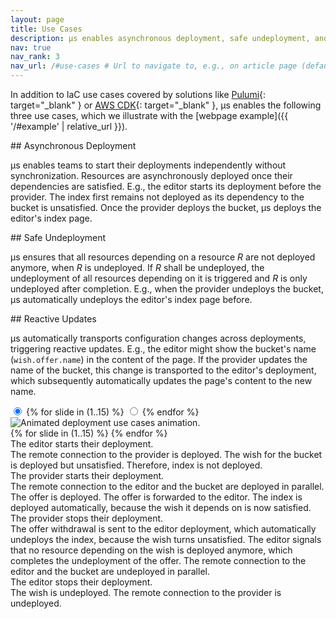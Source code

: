 ```yaml
---
layout: page
title: Use Cases
description: µs enables asynchronous deployment, safe undeployment, and reactive updates across teams in addition to the standard infrastructure as code use cases covered by other state-of-the-art solutions.
nav: true
nav_rank: 3
nav_url: /#use-cases # Url to navigate to, e.g., on article page (defaults to .url)
---
```


In addition to IaC use cases covered by solutions like
[Pulumi](https://www.pulumi.com){: target="_blank" } or [AWS CDK](https://aws.amazon.com/cdk/){: target="_blank" },
µs enables the following three use cases,
which we illustrate with the [webpage example]({{ '/#example' | relative_url }}).

<div class="row">
<div class="col-12 col-lg-4" markdown="1">
## Asynchronous Deployment

µs enables teams to start their deployments independently without synchronization.
Resources are asynchronously deployed once their dependencies are satisfied.
E.g., the editor starts its deployment before the provider.
The index first remains not deployed as its dependency to the bucket is unsatisfied.
Once the provider deploys the bucket, µs deploys the editor's index page.
</div>
<div class="col-12 col-lg-4" markdown="1">
## Safe Undeployment

µs ensures that all resources depending on a resource *R*
are not deployed anymore, when *R* is undeployed.
If *R* shall be undeployed, the undeployment of all resources depending on it is triggered
and *R* is only undeployed after completion.
E.g., when the provider undeploys the bucket, µs automatically undeploys the editor's index page before.
</div>
<div class="col-12 col-lg-4" markdown="1">
## Reactive Updates

µs automatically transports configuration changes across deployments, triggering reactive updates.
E.g., the editor might show the bucket's name (`wish.offer.name`) in the content of the page.
If the provider updates the name of the bucket,
this change is transported to the editor's deployment,
which subsequently automatically updates the page's content to the new name.
</div>
</div>

<div id="uc-anim" class="row">
    <input type="radio" name="slides" id="play" checked />
    {% for slide in (1..15) %}
        <input type="radio" name="slides" id="slide-{{ slide }}" />
    {% endfor %}
    <div class="controls col-lg-6 my-lg-3">
        <div class="card border col-12">
            <img class="card-img-top p-3 inject-svg" src="{{ '/assets/img/website-decentralized.svg' | relative_url }}" alt="Animated deployment use cases animation." />
            <div class="card-footer text-center">
                <label class="form-check-input" type="radio" for="play"><i class="fas fa-play"></i></label>
                {% for slide in (1..15) %}
                    <label class="form-check-input" type="radio" for="slide-{{ slide }}"></label>
                {% endfor %}
            </div>
        </div>
    </div>
    <div class="captions col-12 col-lg-6 my-3">
        <div class="card list-group">
            <label for="slide-1" class="list-group-item list-group-item-action">The editor starts their deployment.
                <div class="list-group-flush">
                    <label for="slide-2" class="list-group-item list-group-item-action">The remote connection to the provider is deployed.</label>
                    <label for="slide-3" class="list-group-item list-group-item-action">The wish for the bucket is deployed but unsatisfied. Therefore, index is not deployed.</label>
                </div>
            </label>
            <label for="slide-4" class="list-group-item list-group-item-action">The provider starts their deployment.
                <div class="list-group-flush">
                    <label for="slide-5" class="list-group-item list-group-item-action">The remote connection to the editor and the bucket are deployed in parallel.</label>
                    <label for="slide-6" class="list-group-item list-group-item-action">The offer is deployed.</label>
                    <label for="slide-7" class="list-group-item list-group-item-action">The offer is forwarded to the editor.</label>
                    <label for="slide-8" class="list-group-item list-group-item-action">The index is deployed automatically, because the wish it depends on is now satisfied.</label>
                </div>
            </label>
            <label for="slide-9" class="list-group-item list-group-item-action">The provider stops their deployment.
                <div class="list-group-flush">
                    <label for="slide-10" class="list-group-item list-group-item-action">The offer withdrawal is sent to the editor deployment, which automatically undeploys the index, because the wish turns unsatisfied.</label>
                    <label for="slide-11" class="list-group-item list-group-item-action">The editor signals that no resource depending on the wish is deployed anymore, which completes the undeployment of the offer.</label>
                    <label for="slide-12" class="list-group-item list-group-item-action">The remote connection to the editor and the bucket are undeployed in parallel.</label>
                </div>
            </label>
            <label for="slide-13" class="list-group-item list-group-item-action">The editor stops their deployment.
                <div class="list-group-flush">
                    <label for="slide-14" class="list-group-item list-group-item-action">The wish is undeployed.</label>
                    <label for="slide-15" class="list-group-item list-group-item-action">The remote connection to the provider is undeployed.</label>
                </div>
            </label>
        </div>
    </div>
</div>
